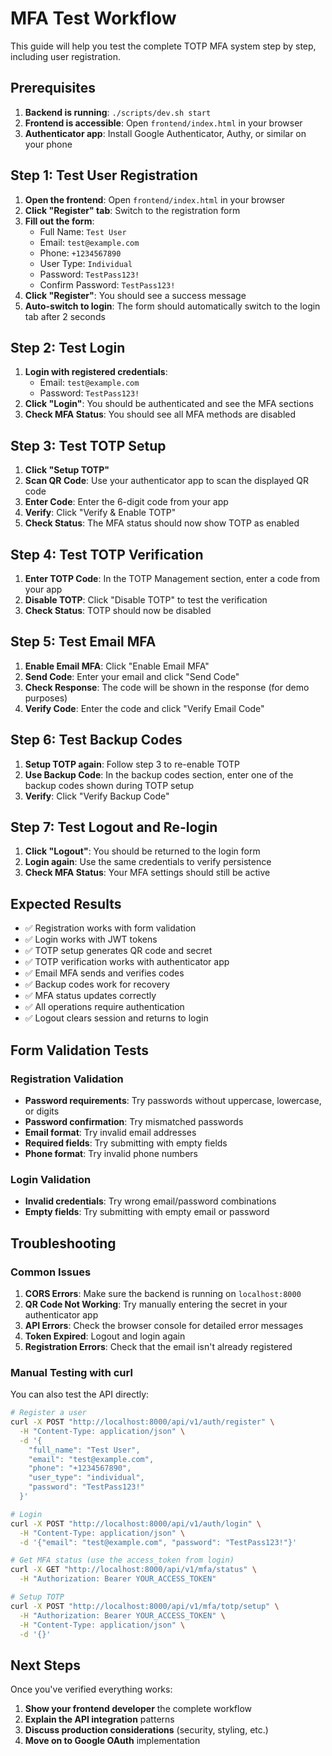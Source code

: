 # MFA Test Workflow

This guide will help you test the complete TOTP MFA system step by step, including user registration.

## Prerequisites

1. **Backend is running**: `./scripts/dev.sh start`
2. **Frontend is accessible**: Open `frontend/index.html` in your browser
3. **Authenticator app**: Install Google Authenticator, Authy, or similar on your phone

## Step 1: Test User Registration

1. **Open the frontend**: Open `frontend/index.html` in your browser
2. **Click "Register" tab**: Switch to the registration form
3. **Fill out the form**:
   - Full Name: `Test User`
   - Email: `test@example.com`
   - Phone: `+1234567890`
   - User Type: `Individual`
   - Password: `TestPass123!`
   - Confirm Password: `TestPass123!`
4. **Click "Register"**: You should see a success message
5. **Auto-switch to login**: The form should automatically switch to the login tab after 2 seconds

## Step 2: Test Login

1. **Login with registered credentials**:
   - Email: `test@example.com`
   - Password: `TestPass123!`
2. **Click "Login"**: You should be authenticated and see the MFA sections
3. **Check MFA Status**: You should see all MFA methods are disabled

## Step 3: Test TOTP Setup

1. **Click "Setup TOTP"**
2. **Scan QR Code**: Use your authenticator app to scan the displayed QR code
3. **Enter Code**: Enter the 6-digit code from your app
4. **Verify**: Click "Verify & Enable TOTP"
5. **Check Status**: The MFA status should now show TOTP as enabled

## Step 4: Test TOTP Verification

1. **Enter TOTP Code**: In the TOTP Management section, enter a code from your app
2. **Disable TOTP**: Click "Disable TOTP" to test the verification
3. **Check Status**: TOTP should now be disabled

## Step 5: Test Email MFA

1. **Enable Email MFA**: Click "Enable Email MFA"
2. **Send Code**: Enter your email and click "Send Code"
3. **Check Response**: The code will be shown in the response (for demo purposes)
4. **Verify Code**: Enter the code and click "Verify Email Code"

## Step 6: Test Backup Codes

1. **Setup TOTP again**: Follow step 3 to re-enable TOTP
2. **Use Backup Code**: In the backup codes section, enter one of the backup codes shown during TOTP setup
3. **Verify**: Click "Verify Backup Code"

## Step 7: Test Logout and Re-login

1. **Click "Logout"**: You should be returned to the login form
2. **Login again**: Use the same credentials to verify persistence
3. **Check MFA Status**: Your MFA settings should still be active

## Expected Results

- ✅ Registration works with form validation
- ✅ Login works with JWT tokens
- ✅ TOTP setup generates QR code and secret
- ✅ TOTP verification works with authenticator app
- ✅ Email MFA sends and verifies codes
- ✅ Backup codes work for recovery
- ✅ MFA status updates correctly
- ✅ All operations require authentication
- ✅ Logout clears session and returns to login

## Form Validation Tests

### Registration Validation
- **Password requirements**: Try passwords without uppercase, lowercase, or digits
- **Password confirmation**: Try mismatched passwords
- **Email format**: Try invalid email addresses
- **Required fields**: Try submitting with empty fields
- **Phone format**: Try invalid phone numbers

### Login Validation
- **Invalid credentials**: Try wrong email/password combinations
- **Empty fields**: Try submitting with empty email or password

## Troubleshooting

### Common Issues

1. **CORS Errors**: Make sure the backend is running on `localhost:8000`
2. **QR Code Not Working**: Try manually entering the secret in your authenticator app
3. **API Errors**: Check the browser console for detailed error messages
4. **Token Expired**: Logout and login again
5. **Registration Errors**: Check that the email isn't already registered

### Manual Testing with curl

You can also test the API directly:

```bash
# Register a user
curl -X POST "http://localhost:8000/api/v1/auth/register" \
  -H "Content-Type: application/json" \
  -d '{
    "full_name": "Test User",
    "email": "test@example.com",
    "phone": "+1234567890",
    "user_type": "individual",
    "password": "TestPass123!"
  }'

# Login
curl -X POST "http://localhost:8000/api/v1/auth/login" \
  -H "Content-Type: application/json" \
  -d '{"email": "test@example.com", "password": "TestPass123!"}'

# Get MFA status (use the access_token from login)
curl -X GET "http://localhost:8000/api/v1/mfa/status" \
  -H "Authorization: Bearer YOUR_ACCESS_TOKEN"

# Setup TOTP
curl -X POST "http://localhost:8000/api/v1/mfa/totp/setup" \
  -H "Authorization: Bearer YOUR_ACCESS_TOKEN" \
  -H "Content-Type: application/json" \
  -d '{}'
```

## Next Steps

Once you've verified everything works:

1. **Show your frontend developer** the complete workflow
2. **Explain the API integration** patterns
3. **Discuss production considerations** (security, styling, etc.)
4. **Move on to Google OAuth** implementation 